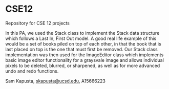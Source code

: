 # CSE12
Repository for CSE 12 projects

In this PA, we used the Stack class to implement the Stack data structure which
follows a Last In, First Out model. A good real life example of this would be
a set of books piled on top of each other, in that the book that is last placed
on top is the one that must first be removed. Our Stack class implementation was
then used for the ImageEditor class which implements basic image editor
functionality for a graysvale image and allows individual pixels to be deleted,
blurred, or sharpened, as well as for more advanced undo and redo functions. 

Sam Kapusta, skapusta@ucsd.edu, A15666223